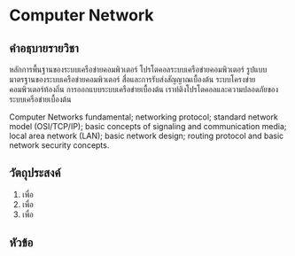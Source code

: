 # Computer Network
## คำอธฺบายรายวิชา
หลักการพื้นฐานของระบบเครือข่ายคอมพิวเตอร์ โปรโตคอลระบบเครือข่ายคอมพิวเตอร์ รูปแบบมาตรฐานของระบบเครือข่ายคอมพิวเตอร์ สื่อและการรับส่งสัญญาณเบื้องต้น ระบบโครงข่ายคอมพิวเตอร์ท้องถิ่น การออกแบบระบบเครือข่ายเบื้องต้น เราท์ติงโปรโตคอลและความปลอดภัยของระบบเครือข่ายเบื้องต้น

Computer Networks fundamental; networking protocol; standard network model (OSI/TCP/IP); basic concepts of signaling and communication media; local area network (LAN); basic network design; routing protocol and basic network security concepts.
## วัตถุประสงค์
1. เพื่อ
2. เพื่อ
3. เพื่อ
## หัวข้อ
